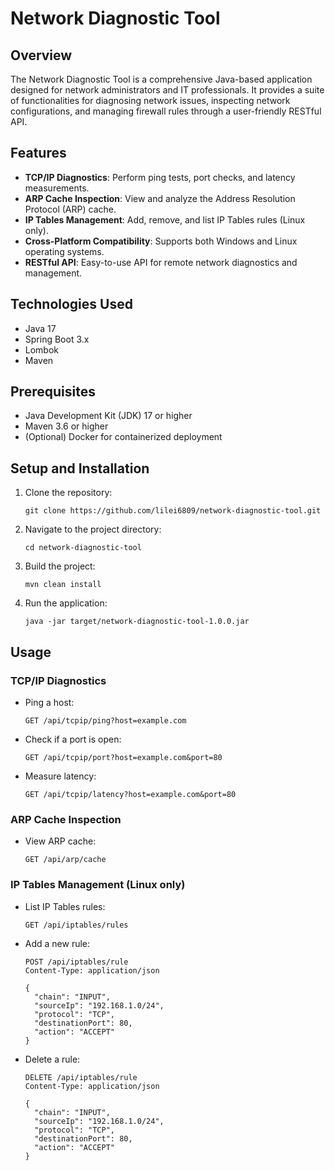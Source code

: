 # Network Diagnostic Tool

## Overview
The Network Diagnostic Tool is a comprehensive Java-based application designed for network administrators and IT professionals. It provides a suite of functionalities for diagnosing network issues, inspecting network configurations, and managing firewall rules through a user-friendly RESTful API.

## Features
- **TCP/IP Diagnostics**: Perform ping tests, port checks, and latency measurements.
- **ARP Cache Inspection**: View and analyze the Address Resolution Protocol (ARP) cache.
- **IP Tables Management**: Add, remove, and list IP Tables rules (Linux only).
- **Cross-Platform Compatibility**: Supports both Windows and Linux operating systems.
- **RESTful API**: Easy-to-use API for remote network diagnostics and management.

## Technologies Used
- Java 17
- Spring Boot 3.x
- Lombok
- Maven

## Prerequisites
- Java Development Kit (JDK) 17 or higher
- Maven 3.6 or higher
- (Optional) Docker for containerized deployment

## Setup and Installation
1. Clone the repository:
   ```
   git clone https://github.com/lilei6809/network-diagnostic-tool.git
   ```

2. Navigate to the project directory:
   ```
   cd network-diagnostic-tool
   ```

3. Build the project:
   ```
   mvn clean install
   ```

4. Run the application:
   ```
   java -jar target/network-diagnostic-tool-1.0.0.jar
   ```

## Usage

### TCP/IP Diagnostics
- Ping a host:
  ```
  GET /api/tcpip/ping?host=example.com
  ```

- Check if a port is open:
  ```
  GET /api/tcpip/port?host=example.com&port=80
  ```

- Measure latency:
  ```
  GET /api/tcpip/latency?host=example.com&port=80
  ```

### ARP Cache Inspection
- View ARP cache:
  ```
  GET /api/arp/cache
  ```

### IP Tables Management (Linux only)
- List IP Tables rules:
  ```
  GET /api/iptables/rules
  ```

- Add a new rule:
  ```
  POST /api/iptables/rule
  Content-Type: application/json
  
  {
    "chain": "INPUT",
    "sourceIp": "192.168.1.0/24",
    "protocol": "TCP",
    "destinationPort": 80,
    "action": "ACCEPT"
  }
  ```

- Delete a rule:
  ```
  DELETE /api/iptables/rule
  Content-Type: application/json
  
  {
    "chain": "INPUT",
    "sourceIp": "192.168.1.0/24",
    "protocol": "TCP",
    "destinationPort": 80,
    "action": "ACCEPT"
  }
  ```


